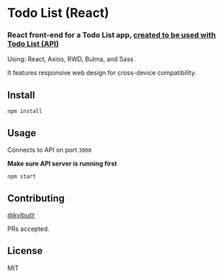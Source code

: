 # Todo List (React)

### React front-end for a Todo List app, [created to be used with Todo List (API)](https://github.com/kylbutlr/todo-list-api)

Using: React, Axios, RWD, Bulma, and Sass

It features responsive web design for cross-device compatibility.

## Install

```shell
npm install
```

## Usage

Connects to API on port `3000`

**Make sure API server is running first**

```shell
npm start
```

## Contributing

[@kylbutlr](https://github.com/kylbutlr)

PRs accepted.

## License

MIT
